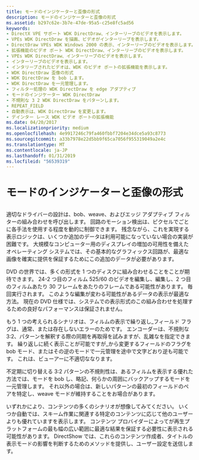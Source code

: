 ```yaml
---
title: モードのインジケーターと歪像の形式
description: モードのインジケーターと歪像の形式
ms.assetid: b297c62e-3b7e-47de-95a5-c25e8fc5ad56
keywords:
- DirectX VPE サポート WDK DirectDraw、インターリーブのビデオを表示します。
- VPEs WDK DirectDraw を描画、ビデオがインターリーブを表示します。
- DirectDraw VPEs WDK Windows 2000 の表示、インターリーブのビデオを表示します。
- 拡張機能のビデオ ポート WDK DirectDraw、インターリーブのビデオを表示します。
- VPEs WDK DirectDraw、インターリーブのビデオを表示します。
- インターリーブのビデオを表示します。
- インタリーブされたビデオは、WDK のビデオ ポートの拡張機能を表示します。
- WDK DirectDraw 歪像の形式
- WDK DirectDraw を bob します。
- WDK DirectDraw を一元管理します。
- フィルター処理の WDK DirectDraw を edge アダプティブ
- モードのインジケーター WDK DirectDraw
- 不規則な 3 2 WDK DirectDraw をパターンします。
- REPEAT_FIELD
- 自動表示は、WDK DirectDraw を変更します。
- デインター レース WDK ビデオ ポートの拡張機能
ms.date: 04/20/2017
ms.localizationpriority: medium
ms.openlocfilehash: 4e9917246c79fa460fbbf7204e34dce5a93c8773
ms.sourcegitcommit: a33b7978e22d5bb9f65ca7056f955319049a2e4c
ms.translationtype: MT
ms.contentlocale: ja-JP
ms.lasthandoff: 01/31/2019
ms.locfileid: "56539319"
---
```

# <a name="mode-indicator-and-anamorphic-format"></a>モードのインジケーターと歪像の形式


## <span id="ddk_mode_indicator_and_anamorphic_format_gg"></span><span id="DDK_MODE_INDICATOR_AND_ANAMORPHIC_FORMAT_GG"></span>


適切なドライバーの設計は、bob、weave、およびエッジ アダプティブ フィルターの組み合わせを呼び出します。 回路のモーション検出は、ピクセルでごとに各手法を使用する程度を動的に制御できます。 残念ながら、これを実現する表示ロジックは、いくつか追加のデータは利用可能になっていない場合の実装が困難です。 大規模なコンピューター用のディスプレイの増加の可用性を備えたオペレーティング システムでは、その基本的なグラフィックス回路が、最適な画像を確実に提供を保証するためにこの追加のデータが必要があります。

DVD の世界では、多くの形式を 1 つのディスクに組み合わせることをことが期待できます。 24-2 つ目のフィルム 525/60 のビデオを編集し、編集し、2 つ目のフィルムあたり 30 フレームをあたりのフレームである可能性があります。 毎回実行されます。 このような編集が変わる可能性があるデータの表示が最適な方法。 現在の DVD 仕様では、システムでの表示形式のこの組み合わせを処理するための良好なパフォーマンスは保証されません。

もう 1 つの考えられるシナリオは、フィルムの表示で繰り返し\_フィールド フラグは、通常、または存在しないエラーのためです。 エンコーダーは、不規則な 3:2、パターンを解釈する際の同期を再取得を試みますが、乱雑なを指定できます。 繰り返しに続く表示ことが可能ですが\_から変更するフィールドのフラグを bob モード、またはその逆のモードで一元管理を途中で文字どおり逆も可能です。 これは、ビューアーに不適切ななります。

不定期に切り替える 3:2 パターンの不規則性は、あるフィルムを表示する優れた方法では、モードを bob し、略記、何らかの周囲にバックアップするモードを一元管理します。 それ以外の場合は、新しいパターンの最初のフィールドのペアを特定し、weave モードが維持することをお場合があります。

いずれかにより、コンテンツの多くのシナリオが想像してみてください。 いくつか自動では、スキーム作業に関連する特定のコンテンツに応じて他のユーザーよりも優れていますを表示します。 コンテンツ プロバイダーによってが再生プラットフォームの最も幅の広い範囲に最適な結果を保証する必要性に表示される可能性があります。 DirectShow では、これらのコンテンツ作成者、タイトルの表示モードの影響を判断するためのメソッドを提供し、ユーザー設定を送信します。

 

 





